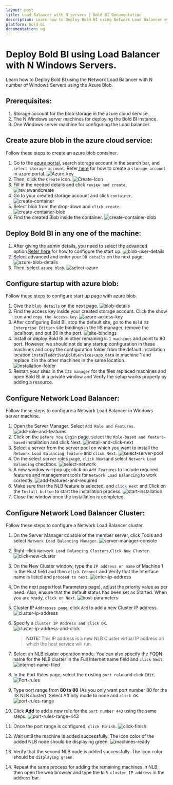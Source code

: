 ```yaml
---
layout: post
title: Load Balancer with N servers | Bold BI Documentation 
description: Learn how to Deploy Bold BI using Network Load Balancer with N number of Windows Servers using Azure Blob.
platform: bold-bi
documentation: ug
---
```


# Deploy Bold BI using Load Balancer with N Windows Servers.
Learn how to Deploy Bold BI using the Network Load Balancer with N number of Windows Servers using the Azure Blob.
## Prerequisites:
1. 	Storage account for the blob storage in the azure cloud service.
2. 	The N Windows server machines for deploying the Bold BI instance.
3.  One Windows server machine for configuring the Load balancer.

## Create azure blob in the azure cloud service:
Follow these steps to create an azure blob container.
1.	Go to the <a href="https://portal.azure.com/#home">azure portal</a>, search storage account in the search bar, and `select storage account`. Refer<a href="https://docs.microsoft.com/en-us/azure/storage/common/storage-account-create?tabs=azure-portal"> here</a> for how to create a `storage account` in azure portal.
![Azure-key](/static/assets/faq/images/azure-key.png)
2. Then, click the `Create` icon.
![Create-Icon](/static/assets/faq/images/create-icon.png)
3. Fill in the needed details and click `review and create`.
![reviewandcreate](/static/assets/faq/images/reviewandcreate.png)
4. Go to your created storage account and click `container`.
![create-container](/static/assets/faq/images/create-container.png)
5. Select blob from the drop-down and `click create`.
![create-container-blob](/static/assets/faq/images/create-container-blob1.png)
6. Find the created Blob inside the container.
![create-container-blob](/static/assets/faq/images/azure-blob-created.png)

## Deploy Bold BI in any one of the machine:

1. After giving the admin details, you need to select the advanced option.<a href="/application-startup/latest/">Refer here</a> for how to configure the start up.
![blob-user-details](/static/assets/faq/images/start-up-configuration.png)
2. Select advanced and enter your `DB details` on the next page.
![azure-blob-details](/static/assets/faq/images/azure-blob-details.png)
3. Then, select `azure blob`.
![select-azure](/static/assets/faq/images/select-azure.png)
## Configure startup with azure blob:
Follow these steps to configure start up page with azure blob.
1.  Give the `blob details` on the next page.
![blob-details](/static/assets/faq/images/blob-details.png)
2.  Find the access key inside your created storage account. Click the show icon and `copy the Access key`.
![azure-access-key](/static/assets/faq/images/azure-access-key.png)
3.  After configuring Bold BI, stop the default site, go to the `Bold BI Enterprise Edition` site bindings in the IIS manager, remove the localhost, and put 80 in the port.
![site-bindings](/static/assets/faq/images/site-bindings.png)
4.  Install or deploy Bold BI in other remaining `N-1 machines` and point to 80 port. However, we should not do any startup configuration in these machines and copy the configuration folder from the default installation location `installeddrive\BoldServices\app_data` in machine 1 and replace it in the other machines in the same location.
![installation-folder](/static/assets/faq/images/installation-folder.png)
5.  Restart your sites in the `IIS manager` for the files replaced machines and open Bold BI in a private window and Verify the setup works properly by adding a resource.

## Configure Network Load Balancer:
Follow these steps to configure a Network Load Balancer in Windows server machine.
1.  Open the Server Manager. Select `Add Role and Features`.
![add-role-and-features](/static/assets/faq/images/add-role-and-features.png)
2.  Click on the `Before You Begin` page, select the `Role-based and feature-based` installation and click Next.
![install-and-click-next](/static/assets/faq/images/install-and-click-next.png)
3.  Select a server from the server pool on which you want to install the `Network Load Balancing feature` and `click Next`.
![select-server-pool](/static/assets/faq/images/select-server-pool.png)
4.  On the select server roles page, `click Next`and select `Network Load Balancing` checkbox.
![select-network](/static/assets/faq/images/select-network.png)
5.  A new window will pop up; click on `Add Features` to include required features and management tools for `Network Load Balancing` to work correctly.
![add-features-and-required](/static/assets/faq/images/add-features-and-required.png)
6.  Make sure that the NLB feature is selected, and `click next` and Click on the `Install button` to start the installation process.
![start-installation](/static/assets/faq/images/start-installation.png)
7.  Close the window once the installation is completed.

## Configure Network Load Balancer Cluster:
Follow these steps to configure a Network Load Balancer cluster. 
1.  On the Server Manager console of the member server, click Tools and select `Network Load Balancing Manager`.
![server-manager-console](/static/assets/faq/images/server-manager-console.png)
2.  Right-click `Network Load Balancing Clusters`,`Click New Cluster`.
![click-new-cluster](/static/assets/faq/images/click-new-cluster.png)
3.  On the New Cluster window, type the `IP address or name` of Machine 1 in the Host field and then `click Connect` and Verify that the Interface name is listed and `proceed to next`.
![enter-ip-address](/static/assets/faq/images/enter-ip-address.png)
4.  On the next page(Host Parameters page), adjust the priority value as per need. Also, ensure that the default status has been set as Started. When you are ready, `click on Next`.
![host-parameters](/static/assets/faq/images/host-parameters.png)
5.  Cluster IP `Addresses page`, click `Add` to add a new Cluster IP address.
![cluster-ip-address](/static/assets/faq/images/cluster-ip-address.png)
6.  Specify a `Cluster IP Address and click OK`.
![cluster-ip-address-and-click](/static/assets/faq/images/cluster-ip-address-and-click.png)

    > **NOTE:** This IP address is a new NLB Cluster virtual IP address on which the host service will run.

7.  Select an NLB cluster operation mode. You can also specify the FQDN name for the NLB cluster in the Full Internet name field and `click Next`.
![internet-name-filed](/static/assets/faq/images/internet-name-filed.png)
8.  In the Port Rules page, select the existing `port rule` and click `Edit`.
![Port-rules](/static/assets/faq/images/port-rules.png)
9.  Type port range from **80 to 80** (As you only want port number 80 for the IIS NLB cluster). Select Affinity mode to none and `click OK`.
![port-rules-range](/static/assets/faq/images/port-rules-range.png)
10.  Click **Add** to add a new rule for the `port number 443` using the same steps.
![port-rules-range-443](/static/assets/faq/images/port-rules-range-443.png)
11.  Once the port range is configured, `click Finish`.
![click-finish](/static/assets/faq/images/click-finish.png)
12.  Wait until the machine is added successfully. The icon color of the added NLB node should be displaying green.
![machines-ready](/static/assets/faq/images/machines-ready.png)

13.  Verify that the second NLB node is added successfully. The icon color should be  `displaying green`. 

14.  Repeat the same process for adding the remaining machines in NLB, then open the web browser and type the `NLB cluster IP address` in the address bar.



